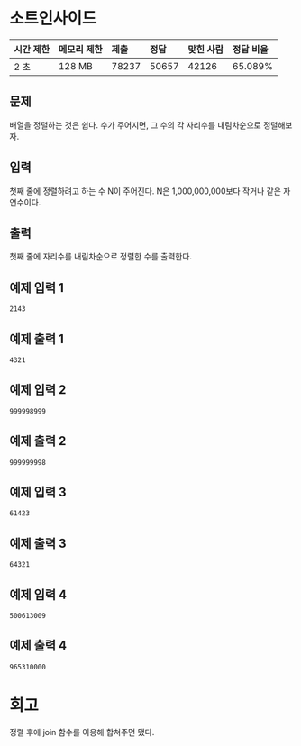 # 소트인사이드

| 시간 제한 | 메모리 제한 | 제출  | 정답  | 맞힌 사람 | 정답 비율 |
| :-------- | :---------- | :---- | :---- | :-------- | :-------- |
| 2 초      | 128 MB      | 78237 | 50657 | 42126     | 65.089%   |

## 문제

배열을 정렬하는 것은 쉽다. 수가 주어지면, 그 수의 각 자리수를 내림차순으로 정렬해보자.

## 입력

첫째 줄에 정렬하려고 하는 수 N이 주어진다. N은 1,000,000,000보다 작거나 같은 자연수이다.

## 출력

첫째 줄에 자리수를 내림차순으로 정렬한 수를 출력한다.

## 예제 입력 1 

```
2143
```

## 예제 출력 1 

```
4321
```

## 예제 입력 2 

```
999998999
```

## 예제 출력 2 

```
999999998
```

## 예제 입력 3 

```
61423
```

## 예제 출력 3 

```
64321
```

## 예제 입력 4 

```
500613009
```

## 예제 출력 4 

```
965310000
```

# 회고

정렬 후에 join 함수를 이용해 합쳐주면 됐다.